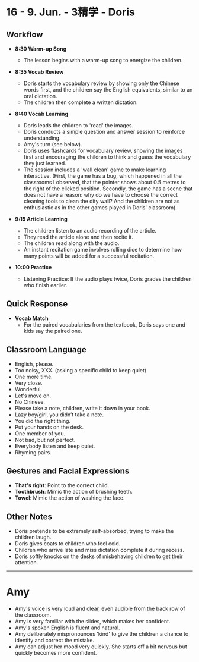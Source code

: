 # 16 - 9. Jun. - 3精学 - Doris

## Workflow

- **<badge>8:30</badge> Warm-up Song**

  - The lesson begins with a warm-up song to energize the children.

- **<badge>8:35</badge> Vocab Review**

  - Doris starts the vocabulary review by showing only the Chinese words first, and the children say the English equivalents, similar to an oral dictation.
  - The children then complete a written dictation.

- **<badge>8:40</badge> Vocab Learning**

  - Doris leads the children to 'read' the images.
  - Doris conducts a simple question and answer session to reinforce understanding.
  - Amy's turn (see below).
  - Doris uses flashcards for vocabulary review, showing the images first and encouraging the children to think and guess the vocabulary they just learned.
  - The session includes a 'wall clean' game to make learning interactive. (First, the game has a bug, which happened in all the classrooms I observed, that the pointer shows about 0.5 metres to the right of the clicked position. Secondly, the game has a scene that does not have a reason: why do we have to choose the correct cleaning tools to clean the dity wall? And the children are not as enthusiastic as in the other games played in Doris' classroom).

- **<badge>9:15</badge> Article Learning**

  - The children listen to an audio recording of the article.
  - They read the article alone and then recite it.
  - The children read along with the audio.
  - An instant recitation game involves rolling dice to determine how many points will be added for a successful recitation.

- **<badge>10:00</badge> Practice**
  - Listening Practice: If the audio plays twice, Doris grades the children who finish earlier.

## Quick Response

- **Vocab Match**
  - For the paired vocabularies from the textbook, Doris says one and kids say the paired one.

## Classroom Language

- English, please.
- Too noisy, XXX. (asking a specific child to keep quiet)
- One more time.
- Very close.
- Wonderful.
- Let's move on.
- No Chinese.
- Please take a note, children, write it down in your book.
- Lazy boy/girl, you didn’t take a note.
- You did the right thing.
- Put your hands on the desk.
- One member of you.
- Not bad, but not perfect.
- Everybody listen and keep quiet.
- Rhyming pairs.

## Gestures and Facial Expressions

- **That's right**: Point to the correct child.
- **Toothbrush**: Mimic the action of brushing teeth.
- **Towel**: Mimic the action of washing the face.

## Other Notes

- Doris pretends to be extremely self-absorbed, trying to make the children laugh.
- Doris gives coats to children who feel cold.
- Children who arrive late and miss dictation complete it during recess.
- Doris softly knocks on the desks of misbehaving children to get their attention.

---

# Amy

- Amy's voice is very loud and clear, even audible from the back row of the classroom.
- Amy is very familiar with the slides, which makes her confident.
- Amy's spoken English is fluent and natural.
- Amy deliberately mispronounces 'kind' to give the children a chance to identify and correct the mistake.
- Amy can adjust her mood very quickly. She starts off a bit nervous but quickly becomes more confident.

